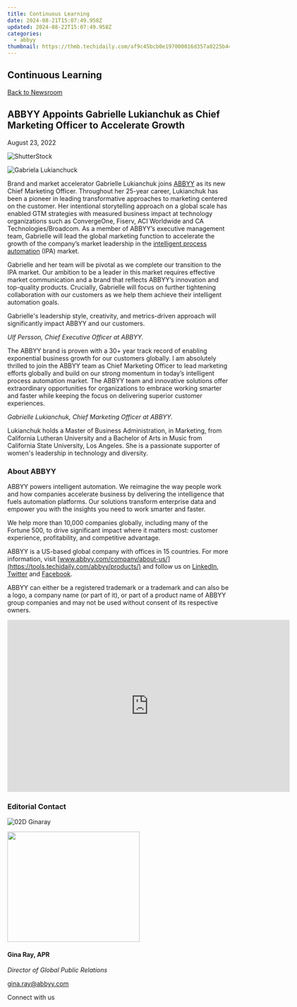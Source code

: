 ```yaml
---
title: Continuous Learning
date: 2024-08-21T15:07:49.958Z
updated: 2024-08-22T15:07:49.958Z
categories:
  - abbyy
thumbnail: https://thmb.techidaily.com/af9c45bcb0e197000016d357a0225b4459ab82775eecec8c840974260c0eb2b8.jpg
---
```


## Continuous Learning

[Back to Newsroom](https://tools.techidaily.com/abbyy/products/)

## ABBYY Appoints Gabrielle Lukianchuk as Chief Marketing Officer to Accelerate Growth

August 23, 2022

![ShutterStock](https://content.abbyy.com/-/media/project/abbyy/abbyy/branchtemplates/shutterstock_1272462163_1296-x-729.jpg?h=729&iar=0&w=1296)

![Gabriela Lukianchuck](https://static1.abbyy.com/abbyycommedia/35915/gabriela-lukianchuck.jpg) 

Brand and market accelerator Gabrielle Lukianchuk joins [ABBYY](https://tools.techidaily.com/abbyy/products/) as its new Chief Marketing Officer. Throughout her 25-year career, Lukianchuk has been a pioneer in leading transformative approaches to marketing centered on the customer. Her intentional storytelling approach on a global scale has enabled GTM strategies with measured business impact at technology organizations such as ConvergeOne, Fiserv, ACI Worldwide and CA Technologies/Broadcom. As a member of ABBYY’s executive management team, Gabrielle will lead the global marketing function to accelerate the growth of the company’s market leadership in the [intelligent process automation](https://tools.techidaily.com/abbyy/products/) (IPA) market.

Gabrielle and her team will be pivotal as we complete our transition to the IPA market. Our ambition to be a leader in this market requires effective market communication and a brand that reflects ABBYY’s innovation and top-quality products. Crucially, Gabrielle will focus on further tightening collaboration with our customers as we help them achieve their intelligent automation goals.  
  
Gabrielle's leadership style, creativity, and metrics-driven approach will significantly impact ABBYY and our customers.

_Ulf Persson, Chief Executive Officer at ABBYY._

The ABBYY brand is proven with a 30+ year track record of enabling exponential business growth for our customers globally. I am absolutely thrilled to join the ABBYY team as Chief Marketing Officer to lead marketing efforts globally and build on our strong momentum in today’s intelligent process automation market. The ABBYY team and innovative solutions offer extraordinary opportunities for organizations to embrace working smarter and faster while keeping the focus on delivering superior customer experiences.

_Gabrielle Lukianchuk, Chief Marketing Officer at ABBYY._

Lukianchuk holds a Master of Business Administration, in Marketing, from California Lutheran University and a Bachelor of Arts in Music from California State University, Los Angeles. She is a passionate supporter of women's leadership in technology and diversity.

### About ABBYY

ABBYY powers intelligent automation. We reimagine the way people work and how companies accelerate business by delivering the intelligence that fuels automation platforms. Our solutions transform enterprise data and empower you with the insights you need to work smarter and faster. 

We help more than 10,000 companies globally, including many of the Fortune 500, to drive significant impact where it matters most: customer experience, profitability, and competitive advantage.

ABBYY is a US-based global company with offices in 15 countries. For more information, visit [www.abbyy.com/company/about-us/](https://tools.techidaily.com/abbyy/products/) and follow us on [LinkedIn](https://www.linkedin.com/company/abbyy), [Twitter](https://twitter.com/ABBYY%5FSoftware) and [Facebook](https://www.facebook.com/ABBYYsoft).

ABBYY can either be a registered trademark or a trademark and can also be a logo, a company name (or part of it), or part of a product name of ABBYY group companies and may not be used without consent of its respective owners.

<!-- affiliate ads begin -->
<a href="https://secure.2checkout.com/order/checkout.php?PRODS=2337838&QTY=1&AFFILIATE=108875&CART=1"><iframe width="640" height="390" src="https://www.youtube.com/embed/rzZwphIv4RM" title="APFill - Ink and Toner Coverage Calculator" frameborder="0" allow="accelerometer; autoplay; clipboard-write; encrypted-media; gyroscope; picture-in-picture; web-share" referrerpolicy="strict-origin-when-cross-origin" allowfullscreen></iframe></a>
<!-- affiliate ads end -->
### Editorial Contact

![02D Ginaray](https://static2.abbyy.com/abbyycommedia/23662/02d-ginaray.png)

<!-- affiliate ads begin -->
<a href="https://boody-eco-wear.pxf.io/c/5597632/1567905/13846" target="_top" id="1567905"><img src="//a.impactradius-go.com/display-ad/13846-1567905" border="0" alt="" width="300" height="250"/></a><img height="0" width="0" src="https://imp.pxf.io/i/5597632/1567905/13846" style="position:absolute;visibility:hidden;" border="0" />
<!-- affiliate ads end -->
#### Gina Ray, APR

_Director of Global Public Relations_

[gina.ray@abbyy.com](https://tools.techidaily.com/abbyy/products/)

  
Connect with us

<ins class="adsbygoogle"
     style="display:block"
     data-ad-format="autorelaxed"
     data-ad-client="ca-pub-7571918770474297"
     data-ad-slot="1223367746"></ins>



<ins class="adsbygoogle"
     style="display:block"
     data-ad-client="ca-pub-7571918770474297"
     data-ad-slot="8358498916"
     data-ad-format="auto"
     data-full-width-responsive="true"></ins>

